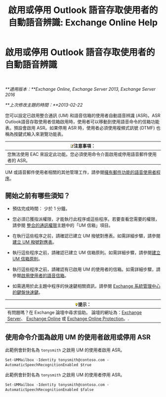 ﻿---
title: '啟用或停用 Outlook 語音存取使用者的自動語音辨識: Exchange Online Help'
TOCTitle: 啟用或停用 Outlook 語音存取使用者的自動語音辨識
ms:assetid: 58f41016-e725-432b-953e-415d61e0664c
ms:mtpsurl: https://technet.microsoft.com/zh-tw/library/Bb232062(v=EXCHG.150)
ms:contentKeyID: 50553995
ms.date: 05/23/2018
mtps_version: v=EXCHG.150
ms.translationtype: MT
---

# 啟用或停用 Outlook 語音存取使用者的自動語音辨識

 

_**適用版本：**Exchange Online, Exchange Server 2013, Exchange Server 2016_

_**上次修改主題的時間：**2013-02-22_

您可以設定已啟用整合通訊 (UM) 和語音信箱的使用者自動語音辨識 (ASR)。ASR Outlook語音存取使用者信箱啟用時，使用者可以移動到使用語音命令的信箱功能表。預設會啟用 ASR。如果停用 ASR 時，使用者必須使用複頻式訊號 (DTMF) 也稱為按鍵式輸入來瀏覽功能表。

<table>
<thead>
<tr class="header">
<th><img src="images/Bb124558.note(EXCHG.150).gif" title="注意事項" alt="注意事項" />注意事項：</th>
</tr>
</thead>
<tbody>
<tr class="odd">
<td>您無法使用 EAC 來設定此功能。您必須使用命令介面啟用或停用語音郵件使用者的 ASR。</td>
</tr>
</tbody>
</table>


UM 或語音郵件使用者相關的其他管理工作，請參閱[擁有郵件功能的語音使用者程序](voice-mail-enabled-user-procedures-exchange-2013-help.md)。

## 開始之前有哪些須知？

  - 預估完成時間： 少於 1 分鐘。

  - 您必須已獲指派權限，才能執行此程序或這些程序。若要查看您需要的權限，請參閱 [整合的通訊權限](unified-messaging-permissions-exchange-2013-help.md)主題中的「UM 信箱」項目。

  - 在執行這些程序之前，請確認已建立 UM 撥號對應表。如需詳細步驟，請參閱[建立 UM 撥號對應表](create-a-um-dial-plan-exchange-2013-help.md)。

  - 執行這些程序之前，請確認已建立 UM 信箱原則。如需詳細步驟，請參閱[建立 UM 信箱原則](create-a-um-mailbox-policy-exchange-2013-help.md)。

  - 執行這些程序之前，請確認有已啟用 UM 的使用者的信箱。如需詳細步驟，請參閱[啟用使用者的語音信箱](enable-a-user-for-voice-mail-exchange-2013-help.md)。

  - 如需適用於此主題中程序的快速鍵相關資訊，請參閱 [Exchange 系統管理中心的鍵盤快速鍵](keyboard-shortcuts-in-the-exchange-admin-center-exchange-online-protection-help.md)。

<table>
<thead>
<tr class="header">
<th><img src="images/Bb124558.tip(EXCHG.150).gif" title="提示" alt="提示" />提示：</th>
</tr>
</thead>
<tbody>
<tr class="odd">
<td>有問題嗎？在 Exchange 論壇中尋求協助。 論壇的網址為：<a href="https://go.microsoft.com/fwlink/p/?linkid=60612">Exchange Server</a>、 <a href="https://go.microsoft.com/fwlink/p/?linkid=267542">Exchange Online</a> 或 <a href="https://go.microsoft.com/fwlink/p/?linkid=285351">Exchange Online Protection</a>。.</td>
</tr>
</tbody>
</table>


## 使用命令介面為啟用 UM 的使用者啟用或停用 ASR

此範例會針對名為 `tonysmith` 之啟用 UM 的使用者啟用 ASR。

    Set-UMMailbox -Identity tonysmith@contoso.com -AutomaticSpeechRecognitionEnabled $true

此範例會針對名為 `tonysmith` 之啟用 UM 的使用者停用 ASR。

    Set-UMMailbox -Identity tonysmith@contoso.com -AutomaticSpeechRecognitionEnabled $false

